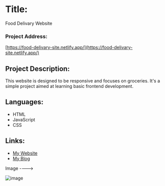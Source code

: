 # Title:
Food Delivary Website

### Project Address:
[https://food-delivary-site.netlify.app/](https://food-delivary-site.netlify.app/)

## Project Description:
This website is designed to be responsive and focuses on groceries. It's a simple project aimed at learning basic frontend development.

## Languages:
- HTML
- JavaScript
- CSS


## Links:
- [My Website](https://www.pritamguha.com/)
- [My Blog](https://blog.pritamguha.com/)

Image ----> 

![image](https://github.com/CupOfSolution/FoodDeliverySite/assets/71080574/51fd8c29-8296-455d-bb4d-a8294e455841)



